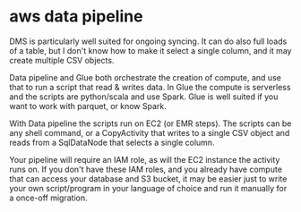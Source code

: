 # aws data pipeline

DMS is particularly well suited for ongoing syncing. It can do also full loads of a table, but I don't know how to make it select a single column, and it may create multiple CSV objects.

Data pipeline and Glue both orchestrate the creation of compute, and use that to run a script that read & writes data. In Glue the compute is serverless and the scripts are python/scala and use Spark. Glue is well suited if you want to work with parquet, or know Spark.

With Data pipeline the scripts run on EC2 (or EMR steps). The scripts can be any shell command, or a CopyActivity that writes to a single CSV object and reads from a SqlDataNode that selects a single column.

Your pipeline will require an IAM role, as will the EC2 instance the activity runs on. If you don't have these IAM roles, and you already have compute that can access your database and S3 bucket, it may be easier just to write your own script/program in your language of choice and run it manually for a once-off migration.
